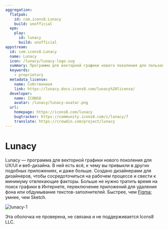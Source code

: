 ```yaml
---
aggregation:
  flatpak:
    id: com.icons8.Lunacy
    build: unofficial
  epm:
    play:
      id: lunacy
      build: unofficial
appstream:
  id: com.icons8.Lunacy
  name: Lunacy
  icon: /lunacy/lunacy-logo.svg
  summary: Программа для векторной графики нового поколения для пользовательского интерфейса, UX и веб-дизайна.
  keywords:
    - proprietary
  metadata_license:
    name: Собственная
    link: https://lunacy.docs.icons8.com/lunacy%20license/
  developer:
    name: ICONS8
    avatar: /lunacy/lunacy-avatar.png
  url:
    homepage: https://icons8.com/lunacy
    bugtracker: https://community.icons8.com/c/lunacy/7
    translate: https://crowdin.com/project/lunacy
---
```


# Lunacy

Lunacy — программа для векторной графики нового поколения для UX/UI и веб-дизайна. В ней есть всё, к чему вы привыкли в других подобных приложениях, и даже больше. Создано дизайнерами для дизайнеров, чтобы сосредоточиться на рабочем процессе и свести к минимуму отвлекающие факторы. Больше не нужно тратить время на поиск графики в Интернете, переключение приложений для удаления фона или обдумывание текстов-заполнителей. Быстрее, чем [Figma](/apps/figma/); умнее, чем Sketch.

![lunacy-1](/lunacy/lunacy-1.jpg)

Эта оболочка не проверена, не связана и не поддерживается Icons8 LLC.

<!--@include: @ru/apps/.parts/install/content-flatpak.md-->
<!--@include: @ru/apps/.parts/install/content-epm-play.md-->
